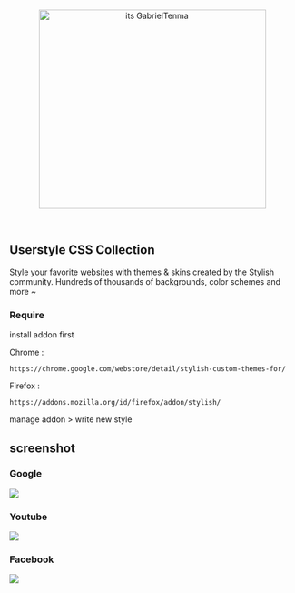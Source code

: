 <br>
<p align="center">
  <img src="https://i.imgur.com/dpurgck.png" alt="its GabrielTenma" width="400" height="350">
</p>
<br>

## Userstyle CSS Collection
Style your favorite websites with themes & skins created by the Stylish community. Hundreds of thousands of backgrounds, color schemes and more ~

### Require
install addon first

Chrome  :
```
https://chrome.google.com/webstore/detail/stylish-custom-themes-for/
```
Firefox :
```
https://addons.mozilla.org/id/firefox/addon/stylish/
```
manage addon > write new style



## screenshot

### Google
![](https://github.com/GabrielTenma/UserStyle/raw/master/screenshot/GabrielDesktop_2018-11-06_10-27-17_1366x768.png)

### Youtube
![](https://github.com/GabrielTenma/UserStyle/raw/master/screenshot/GabrielDesktop_2018-11-06_10-26-45_1366x768.png)

### Facebook
![](https://github.com/GabrielTenma/UserStyle/raw/master/screenshot/1.png)
